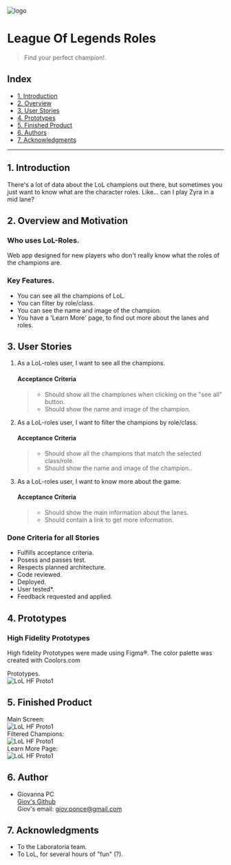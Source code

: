 ![logo](https://i.pinimg.com/originals/55/74/a5/5574a51f37170eb73a6a42a8d8b2f4bb.png)
# League Of Legends Roles
>Find your perfect champion!.

## Index

* [1. Introduction](#1-introduction)
* [2. Overview](#2-overview)
* [3. User Stories](#3-user-stories)
* [4. Prototypes](#4-prototypes)
* [5. Finished Product](#5-finished-product)
* [6. Authors](#6-authors)
* [7. Acknowledgments](#7-acknowledgements)

***

## 1. Introduction
There's a lot of data about the LoL champions out there, but sometimes you just want to know what are the character roles. Like... can I play Zyra in a mid lane? 

## 2. Overview and Motivation
### Who uses LoL-Roles.

Web app designed for new players who don't really know what the roles of the champions are.

### Key Features.
* You can see all the champions of LoL.
* You can filter by role/class.
* You can see the name and image of the champion.
* You have a 'Learn More' page, to find out more about the lanes and roles.

## 3. User Stories

1. As a LoL-roles user, I want to see all the champions.
    #### Acceptance Criteria
    > * Should show all the championes when clicking on the "see all" button.
    > * Should show the name and image of the champion.

2. As a LoL-roles user, I want to filter the champions by role/class.
    #### Acceptance Criteria
    > * Should show all the champions that match the selected class/role.
    > * Should show the name and image of the champion..


3. As a LoL-roles user, I want to know more about the game.
    #### Acceptance Criteria
    > * Should show the main information about the lanes.
    > * Should contain a link to get more information.
    

### Done Criteria for all Stories
* Fulfills acceptance criteria.
* Posess and passes test.
* Respects planned architecture.
* Code reviewed.
* Deployed.
* User tested*.
* Feedback requested and applied.

## 4. Prototypes

### High Fidelity Prototypes
High fidelity Prototypes were made using Figma®. The color palette was created with Coolors.com<br>

Prototypes.<br>
![LoL HF Proto1](https://i.ibb.co/PjbG6gw/lol.png)<br>


## 5. Finished Product
Main Screen:<br>
![LoL HF Proto1](https://i.ibb.co/Fm1FZWr/Captura.png)<br>
Filtered Champions:<br>
![LoL HF Proto1](https://i.ibb.co/nBh8ncp/Captura2.png)<br>
Learn More Page:<br>
![LoL HF Proto1](https://i.ibb.co/hyRtVFf/Captura3.png)<br>


## 6. Author

- Giovanna PC <br>
[Giov's Github](https://github.com/giovsteph)<br>
Giov's email: giov.ponce@gmail.com

## 7. Acknowledgments

* To the Laboratoria team.
* To LoL, for several hours of "fun" (?).
